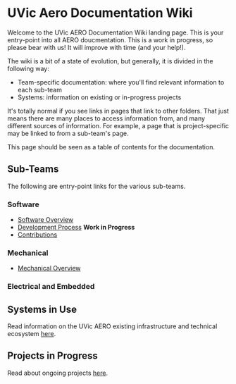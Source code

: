 # UVic Aero Documentation Wiki

Welcome to the UVic AERO Documentation Wiki landing page. This is your entry-point into all AERO doucmentation.
This is a work in progress, so please bear with us! It will improve with time (and your help!).

The wiki is a bit of a state of evolution, but generally, it is divided in the following way:
* Team-specific documentation: where you'll find relevant information to each sub-team
* Systems: information on existing or in-progress projects

It's totally normal if you see links in pages that link to other folders. That just means there are many places to access information from, and many different sources of information. For example, a page that is project-specific may be linked to from a sub-team's page.

This page should be seen as a table of contents for the documentation.

## Sub-Teams
The following are entry-point links for the various sub-teams.

### Software
* [Software Overview](software/overview.md)
* [Development Process]() __Work in Progress__
* [Contributions](software/contributions.md)

### Mechanical
* [Mechanical Overview](mechanical/overview.md)

### Electrical and Embedded

## Systems in Use
Read information on the UVic AERO existing infrastructure and technical ecosystem [here](systems/systems.md).

## Projects in Progress
Read about ongoing projects [here](systems/projects_in_progress.md).
